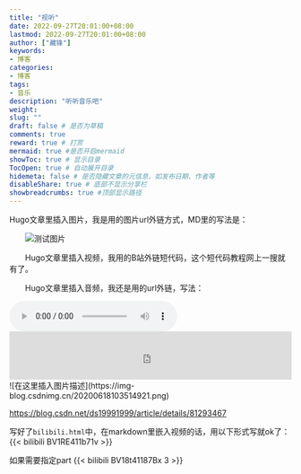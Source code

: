 ```yaml
---
title: "视听"
date: 2022-09-27T20:01:00+08:00
lastmod: 2022-09-27T20:01:00+08:00
author: ["藏锋"]
keywords: 
- 博客
categories: 
- 博客
tags: 
- 音乐
description: "听听音乐吧"
weight:
slug: ""
draft: false # 是否为草稿
comments: true
reward: true # 打赏
mermaid: true #是否开启mermaid
showToc: true # 显示目录
TocOpen: true # 自动展开目录
hidemeta: false # 是否隐藏文章的元信息，如发布日期、作者等
disableShare: true # 底部不显示分享栏
showbreadcrumbs: true #顶部显示路径
---
```



Hugo文章里插入图片，我是用的图片url外链方式，MD里的写法是：

　　![测试图片](https://zpc2222.github.io/img/guanggao.jpg)

　　Hugo文章里插入视频，我用的B站外链短代码，这个短代码教程网上一搜就有了。

　　Hugo文章里插入音频，我还是用的url外链，写法：

<audio src="https://i.y.qq.com/v8/playsong.html?songid=256430&songtype=0#webchat_redirect" controls="controls" autoplay="autoplay">
</audio>  


<!-- cloud music -->
<!-- auto=1 可以控制自动播放与否，当值为 1 即打开网页就自动播放，值为 0 时需要访
客手动点击播放 -->
<iframe frameborder="no" border="0" marginwidth="0" marginheight="0" width=100% height=86 src="https://music.163.com/outchain/player?type=2&id=413812448&auto=1&height=66"></iframe>
![在这里插入图片描述](https://img-blog.csdnimg.cn/20200618103514921.png)




https://blog.csdn.net/ds19991999/article/details/81293467


写好了`bilibili.html`中，在markdown里嵌入视频的话，用以下形式写就ok了：
{{< bilibili BV1RE411b71v >}}

如果需要指定part
{{< bilibili BV18t41187Bx 3 >}}

